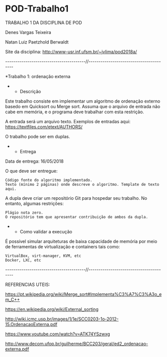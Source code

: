 # POD-Trabalho1

TRABALHO 1 DA DISCIPLINA DE POD

Denes Vargas Teixeira

Natan Luiz Paetzhold Berwaldt

Site da disciplina: http://www-usr.inf.ufsm.br/~jvlima/pod2018a/

----------------------------------------//----------------------------------------

*Trabalho 1: ordenação externa

- - Descrição

Este trabalho consiste em implementar um algoritmo de ordenação externo basedo em Quicksort ou Merge sort. Assuma que o arquivo de entrada não cabe em memória, e o programa deve trabalhar com esta restrição.

A entrada será um arquivo texto. Exemplos de entradas aqui: https://textfiles.com/etext/AUTHORS/

O trabalho pode ser em duplas.


- - Entrega

Data de entrega: 16/05/2018

O que deve ser entregue:

    Código fonte do algoritmo implementado.
    Texto (mínimo 2 páginas) onde descreve o algoritmo. Template de texto aqui.

A dupla deve criar um repositório Git para hospedar seu trabalho. No entanto, algumas restrições:

    Plágio nota zero.
    O repositório tem que apresentar contribuição de ambos da dupla.


- - Como validar a execução

É possível simular arquiteturas de baixa capacidade de memória por meio de ferramentas de virtualização e containers tais como:

    VirtualBox, virt-manager, KVM, etc
    Docker, LXC, etc

----------------------------------------//----------------------------------------

REFERENCIAS UTEIS:

https://pt.wikipedia.org/wiki/Merge_sort#Implementa%C3%A7%C3%A3o_em_C++

https://en.wikipedia.org/wiki/External_sorting

http://wiki.icmc.usp.br/images/1/1e/SCC0203-1o-2012-15.OrdenacaoExterna.pdf

https://www.youtube.com/watch?v=ATK74YSzwxg

http://www.decom.ufop.br/guilherme/BCC203/geral/ed2_ordenacao-externa.pdf
